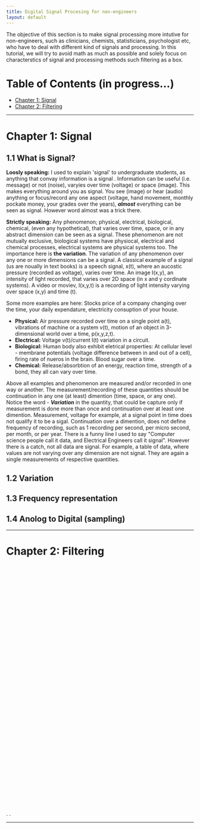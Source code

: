 ```yaml
---
title: Digital Signal Procesing for non-engineers
layout: default
---
```

<!--<script src='https://cdnjs.cloudflare.com/ajax/libs/mathjax/2.7.4/MathJax.js?config=default'></script> -->

The objective of this section is to make signal processing more intutive for non-engineers, such as clinicians, chemists, statisticians, psychologist etc, who have to deal with different kind of signals and processing. In this tutorial, we will try to avoid math as much as possible and solely focus on characterstics of signal and processing methods such filtering as a box.


# Table of Contents (in progress...)
* [Chapter 1: Signal](#chapter-1)
* [Chapter 2: Filtering](#chapter-2)

<hr>

# Chapter 1: Signal

## 1.1 What is Signal?
**Loosly speaking:** I used to explain 'signal' to undergraduate students, as anything that convay information is a signal . Information can be useful (i.e. message) or not (noise), varyies over time (voltage) or space (image). This makes everything around you as signal. You see (image) or hear (audio) anything or focus/record any one aspect (voltage, hand movement, monthly pockate money, your grades over the years), ***almost*** everything can be seen as signal. However word almost was a trick there.

**Strictly speaking:** Any phenomenon; physical, electrical, biological, chemical, (even any hypothetical), that varies over time, space, or in any abstract dimension can be seen as a signal. These phenomenon are not mutually exclusive, biological systems have physiocal, electrical and chemical processes, electrical systems are physical systems too. The importance here is **the variation**. The variation of any phenomenon over any one or more dimensions can be a signal. A classical example of a signal (us are noually in text books) is a speech signal, x(t), where an aucostic pressure (recorded as voltage), varies over time. An image I(x,y), an intensity of light recorded, that varies over 2D space (in x and y cordinate systems). A video or moviev, I(x,y,t) is a recording of light intensity varying over space (x,y) and time (t). 

Some more examples are here: Stocks price of a company changing over the time, your daily expendature, electricity consuption of your house.
* **Physical:** Air pressure recorded over time on a single point a(t), vibrations of machine or a system v(t), motion of an object in 3-dimensional world over a time, p(x,y,z,t).
* **Electrical:** Voltage v(t)/current I(t) variation in a circuit.
* **Biological:** Human body also exhibit eletrical properties: At cellular level - membrane potentials (voltage difference between in and out of a cell), firing rate of nueros in the brain. Blood sugar over a time. 
* **Chemical:** Release/absorbtion of an energy, reaction time, strength of a bond, they all can vary over time.


Above all examples and phenomenon are measured and/or recorded in one way or another. The measurement/recording of these quantities should be continuation in any one (at least) dimention (time, space, or any one). Notice the word - ***Variation*** in the quantity, that could be capture only if measurement is done more than once and continuation over at least one dimention. Measurement, voltage for example, at a signal point in time does not qualify it to be a sigal. Continuation over a dimention, does not define frequency of recording, such as 1 recording per second, per micro second, per month, or per year. There is a funny line I used to say "Computer science people call it data, and Electrical Engineers call it signal". However there is a catch, not all data are signal. For example, a table of data, where values are not varying over any dimension are not signal. They are again a single measurements of respective quantities.


## 1.2 Variation




## 1.3 Frequency representation

## 1.4 Anolog to Digital (sampling)



<hr>

# Chapter 2: Filtering




<br><br><br><br><br>
<br><br><br><br><br><br><br><br><br><br><br>
<br><br><br><br><br><br><br><br><br><br><br><br><br><br><br><br><br><br><br><br><br><br>



























.
.
<hr>
